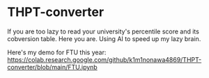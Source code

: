 # THPT-converter
If you are too lazy to read your university's percentile score and its cobversion table. Here you are. Using AI to speed up my lazy brain.

Here's my demo for FTU this year: https://colab.research.google.com/github/k1m1nonawa4869/THPT-converter/blob/main/FTU.ipynb
